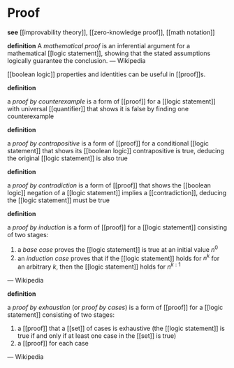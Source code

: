 # Proof

**see** [[improvability theory]], [[zero-knowledge proof]], [[math notation]]

**definition** A _mathematical proof_ is an inferential argument for a mathematical [[logic statement]], showing that the stated assumptions logically guarantee the conclusion. &mdash; Wikipedia

[[boolean logic]] properties and identities can be useful in [[proof]]s.

**definition**

a _proof by counterexample_ is a form of [[proof]] for a [[logic statement]] with universal [[quantifier]] that shows it is false by finding one counterexample

**definition**

a _proof by contrapositive_ is a form of [[proof]] for a conditional [[logic statement]] that shows its [[boolean logic]] contrapositive is true, deducing the original [[logic statement]] is also true

**definition**

a _proof by contradiction_ is a form of [[proof]] that shows the [[boolean logic]] negation of a [[logic statement]] implies a [[contradiction]], deducing the [[logic statement]] must be true

**definition**

a _proof by induction_ is a form of [[proof]] for a [[logic statement]] consisting of two stages:

1.  a _base case_ proves the [[logic statement]] is true at an initial value $n^0$
2.  an _induction case_ proves that if the [[logic statement]] holds for $n^k$ for an arbitrary $k$, then the [[logic statement]] holds for $n^{k : 1}$

&mdash; Wikipedia

**definition**

a _proof by exhaustion_ (or _proof by cases_) is a form of [[proof]] for a [[logic statement]] consisting of two stages:

1.  a [[proof]] that a [[set]] of cases is exhaustive (the [[logic statement]] is true if and only if at least one case in the [[set]] is true)
2.  a [[proof]] for each case

&mdash; Wikipedia
